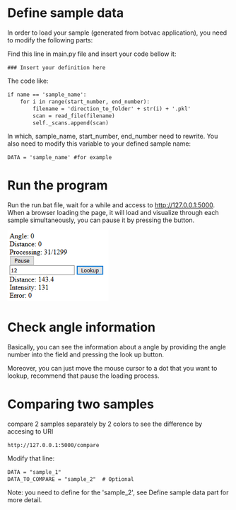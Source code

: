 
# Define sample data

In order to load your sample (generated from botvac application), you need to modify the following parts: 


Find this line in main.py file and insert your code bellow it:
````
### Insert your definition here
````
The code like:
````
if name == 'sample_name':
    for i in range(start_number, end_number):
        filename = 'direction_to_folder' + str(i) + '.pkl'
        scan = read_file(filename)
        self._scans.append(scan)
````
In which, sample_name, start_number, end_number need to rewrite. You also need to modify this variable to your defined sample name:
````
DATA = 'sample_name' #for example
````
# Run the program
Run the run.bat file, wait for a while and access to http://127.0.0.1:5000. When a browser loading the page, it will load and visualize through each sample simultaneously, you can pause it by pressing the button.

![Screenshot](image1.PNG "Logo Title Text 1")        

# Check angle information

Basically, you can see the information about a angle by providing the angle number into the field and pressing the look up button.

Moreover, you can just move the mouse cursor to a dot that you want to lookup, recommend that pause the loading process.
 
# Comparing two samples
compare 2 samples separately by 2 colors to see the difference by accesing to URI 
````
http://127.0.0.1:5000/compare
````
Modify that line:
````
DATA = "sample_1"
DATA_TO_COMPARE = "sample_2"  # Optional
````
Note: you need to define for the 'sample_2', see Define sample data part for more detail.
